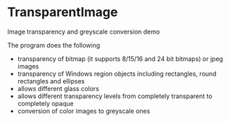 # TransparentImage
Image transparency and greyscale conversion demo

The program does the following
  - transparency of bitmap (it supports 8/15/16 and 24 bit bitmaps) or jpeg images
  - transparency of Windows region objects including rectangles, round rectangles and ellipses
  - allows different glass colors
  - allows different transparency levels from completely transparent to completely opaque
  - conversion of color images to greyscale ones

